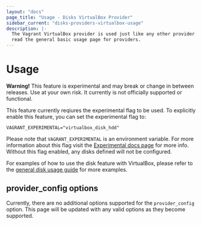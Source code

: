 ```yaml
---
layout: "docs"
page_title: "Usage - Disks VirtualBox Provider"
sidebar_current: "disks-providers-virtualbox-usage"
description: |-
  The Vagrant VirtualBox provider is used just like any other provider. Please
  read the general basic usage page for providers.
---
```


# Usage

<div class="alert alert-warning">
  <strong>Warning!</strong> This feature is experimental and may break or
  change in between releases. Use at your own risk. It currently is not officially
  supported or functional.

  This feature currently reqiures the experimental flag to be used. To explicitly enable this feature, you can set the experimental flag to:

  ```
  VAGRANT_EXPERIMENTAL="virtualbox_disk_hdd"
  ```

  Please note that `VAGRANT_EXPERIMENTAL` is an environment variable. For more
  information about this flag visit the [Experimental docs page](/docs/experimental/)
  for more info. Without this flag enabled, any disks defined will not be configured.
</div>

For examples of how to use the disk feature with VirtualBox, please refer to the
[general disk usage guide](/docs/disks/usage.html) for more examples.

## provider_config options

Currently, there are no additional options supported for the `provider_config` option.
This page will be updated with any valid options as they become supported.
